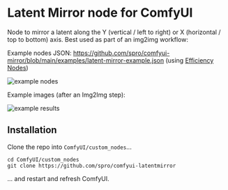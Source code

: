 # Latent Mirror node for ComfyUI

Node to mirror a latent along the Y (vertical / left to right) or X (horizontal / top to bottom) axis. Best used as part of an img2img workflow:

Example nodes JSON: https://github.com/spro/comfyui-mirror/blob/main/examples/latent-mirror-example.json (using [Efficiency Nodes](https://github.com/LucianoCirino/efficiency-nodes-comfyui))

![example nodes](https://github.com/spro/comfyui-latentmirror/blob/main/examples/nodes.png?raw=true)

Example images (after an Img2Img step):

![example results](https://github.com/spro/comfyui-latentmirror/blob/main/examples/example.png?raw=true)

## Installation

Clone the repo into `ComfyUI/custom_nodes`...

```
cd ComfyUI/custom_nodes
git clone https://github.com/spro/comfyui-latentmirror
```

... and restart and refresh ComfyUI.

